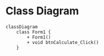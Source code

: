# Class Diagram

```mermaid
classDiagram
    class Form1 {
        + Form1()
        + void btnCalculate_Click()
    }
```
